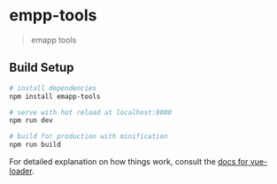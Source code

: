 # empp-tools

> emapp tools

## Build Setup

``` bash
# install dependencies
npm install emapp-tools

# serve with hot reload at localhost:8080
npm run dev

# build for production with minification
npm run build
```

For detailed explanation on how things work, consult the [docs for vue-loader](http://vuejs.github.io/vue-loader).

